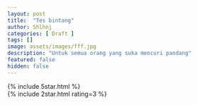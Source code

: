 ```yaml
---
layout: post
title:  "Tes bintang"
author: Shlhnj
categories: [ Draft ]
tags: []
image: assets/images/fff.jpg
description: "Untuk semua orang yang suka mencuri pandang"
featured: false
hidden: false
---
```


{% include 5star.html %} <br>
{% include 2star.html rating=3 %} <br>
